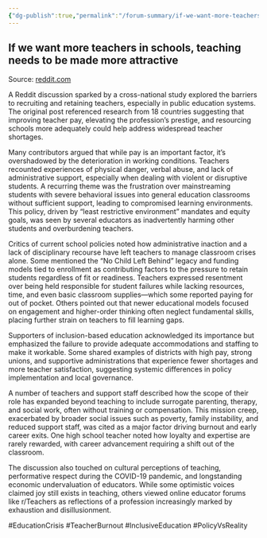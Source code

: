 ```yaml
---
{"dg-publish":true,"permalink":"/forum-summary/if-we-want-more-teachers-in-schools-teaching-needs-to-be-made-more-attractive/","title":"If we want more teachers in schools, teaching needs to be made more attractive","tags":["article","summary"],"created":"2025-07-06T09:33:07.296+07:00","updated":"2025-08-07T06:03:05.787+07:00"}
---
```



## If we want more teachers in schools, teaching needs to be made more attractive  

Source: [reddit.com](https://old.reddit.com/r/science/comments/1gb14n0/if_we_want_more_teachers_in_schools_teaching/)

A Reddit discussion sparked by a cross-national study explored the barriers to recruiting and retaining teachers, especially in public education systems. The original post referenced research from 18 countries suggesting that improving teacher pay, elevating the profession’s prestige, and resourcing schools more adequately could help address widespread teacher shortages.

Many contributors argued that while pay is an important factor, it’s overshadowed by the deterioration in working conditions. Teachers recounted experiences of physical danger, verbal abuse, and lack of administrative support, especially when dealing with violent or disruptive students. A recurring theme was the frustration over mainstreaming students with severe behavioral issues into general education classrooms without sufficient support, leading to compromised learning environments. This policy, driven by “least restrictive environment” mandates and equity goals, was seen by several educators as inadvertently harming other students and overburdening teachers.

Critics of current school policies noted how administrative inaction and a lack of disciplinary recourse have left teachers to manage classroom crises alone. Some mentioned the “No Child Left Behind” legacy and funding models tied to enrollment as contributing factors to the pressure to retain students regardless of fit or readiness. Teachers expressed resentment over being held responsible for student failures while lacking resources, time, and even basic classroom supplies—which some reported paying for out of pocket. Others pointed out that newer educational models focused on engagement and higher-order thinking often neglect fundamental skills, placing further strain on teachers to fill learning gaps.

Supporters of inclusion-based education acknowledged its importance but emphasized the failure to provide adequate accommodations and staffing to make it workable. Some shared examples of districts with high pay, strong unions, and supportive administrations that experience fewer shortages and more teacher satisfaction, suggesting systemic differences in policy implementation and local governance.

A number of teachers and support staff described how the scope of their role has expanded beyond teaching to include surrogate parenting, therapy, and social work, often without training or compensation. This mission creep, exacerbated by broader social issues such as poverty, family instability, and reduced support staff, was cited as a major factor driving burnout and early career exits. One high school teacher noted how loyalty and expertise are rarely rewarded, with career advancement requiring a shift out of the classroom.

The discussion also touched on cultural perceptions of teaching, performative respect during the COVID-19 pandemic, and longstanding economic undervaluation of educators. While some optimistic voices claimed joy still exists in teaching, others viewed online educator forums like r/Teachers as reflections of a profession increasingly marked by exhaustion and disillusionment.

#EducationCrisis #TeacherBurnout #InclusiveEducation #PolicyVsReality
